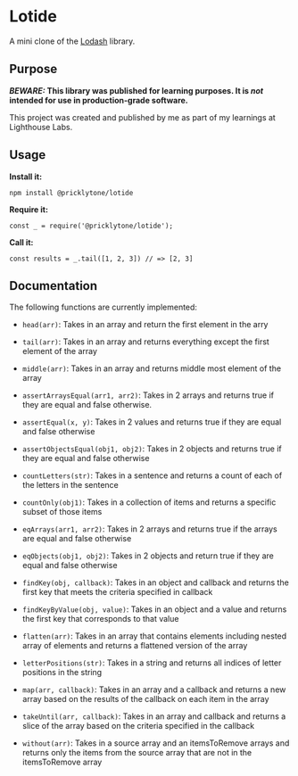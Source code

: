 # Lotide

A mini clone of the [Lodash](https://lodash.com) library.

## Purpose

**_BEWARE:_ This library was published for learning purposes. It is _not_ intended for use in production-grade software.**

This project was created and published by me as part of my learnings at Lighthouse Labs. 

## Usage

**Install it:**

`npm install @pricklytone/lotide`

**Require it:**

`const _ = require('@pricklytone/lotide');`

**Call it:**

`const results = _.tail([1, 2, 3]) // => [2, 3]`

## Documentation

The following functions are currently implemented:


* `head(arr)`: Takes in an array and return the first element in the arry

* `tail(arr)`: Takes in an array and returns everything except the first element of the array

* `middle(arr)`: Takes in an array and returns middle most element of the array

* `assertArraysEqual(arr1, arr2)`: Takes in 2 arrays and returns true if they are equal and false otherwise.

* `assertEqual(x, y)`: Takes in 2 values and returns true if they are equal and false otherwise

* `assertObjectsEqual(obj1, obj2)`: Takes in 2 objects and returns true if they are equal and false otherwise

* `countLetters(str)`: Takes in a sentence and returns a count of each of the letters in the sentence

* `countOnly(obj1)`:  Takes in a collection of items and returns a specific subset of those items

* `eqArrays(arr1, arr2)`: Takes in 2 arrays and returns true if the arrays are equal and false otherwise

* `eqObjects(obj1, obj2)`: Takes in 2 objects and return true if they are equal and false otherwise

* `findKey(obj, callback)`: Takes in an object and callback and returns the first key that meets the criteria specified in callback

* `findKeyByValue(obj, value)`: Takes in an object and a value and returns the first key that corresponds to that value

* `flatten(arr)`: Takes in an array that contains elements including nested array of elements and returns a flattened version of the array

* `letterPositions(str)`: Takes in a string and returns all indices of letter positions in the string

* `map(arr, callback)`: Takes in an array and a callback and returns a new array based on the results of the callback on each item in the array

* `takeUntil(arr, callback)`: Takes in an array and callback and returns a slice of the array based on the criteria specified in the callback

* `without(arr)`: Takes in a source array and an itemsToRemove arrays and returns only the items from the source array that are not in the itemsToRemove array
